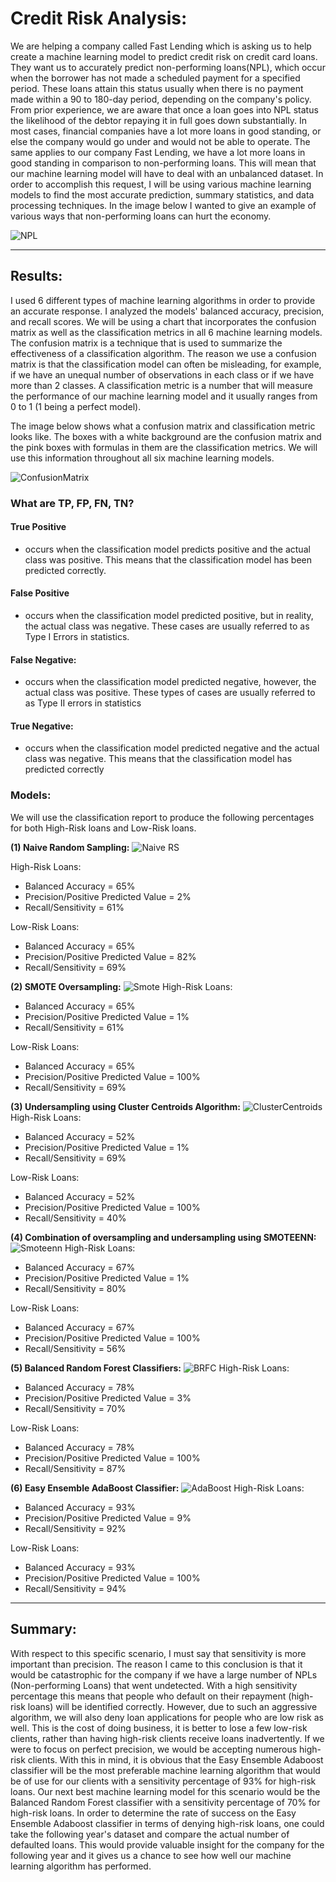 # Credit Risk Analysis:

We are helping a company called Fast Lending which is asking us to help create a machine learning model to predict credit risk on credit card loans. They want us to accurately predict non-performing loans(NPL), which occur when the borrower has not made a scheduled payment for a specified period. These loans attain this status usually when there is no payment made within a 90 to 180-day period, depending on the company's policy. From prior experience, we are aware that once a loan goes into NPL status the likelihood of the debtor repaying it in full goes down substantially. In most cases, financial companies have a lot more loans in good standing, or else the company would go under and would not be able to operate. The same applies to our company Fast Lending, we have a lot more loans in good standing in comparison to non-performing loans. This will mean that our machine learning model will have to deal with an unbalanced dataset. In order to accomplish this request, I will be using various machine learning models to find the most accurate prediction, summary statistics, and data processing techniques. In the image below I wanted to give an example of various ways that non-performing loans can hurt the economy. 

![NPL](https://i.ibb.co/5X0LR3N/NPL.png)

----
## Results: 

I used 6 different types of machine learning algorithms in order to provide an accurate response. I analyzed the models' balanced accuracy, precision, and recall scores. We will be using a chart that incorporates the confusion matrix as well as the classification metrics in all 6 machine learning models. The confusion matrix is a technique that is used to summarize the effectiveness of a classification algorithm. The reason we use a confusion matrix is that the classification model can often be misleading, for example, if we have an unequal number of observations in each class or if we have more than 2 classes. A classification metric is a number that will measure the performance of our machine learning model and it usually ranges from 0 to 1 (1 being a perfect model).


The image below shows what a confusion matrix and classification metric looks like. The boxes with a white background are the confusion matrix and the pink boxes with formulas in them are the classification metrics. We will use this information throughout all six machine learning models. 

![ConfusionMatrix](https://i.ibb.co/XS5zV1z/Confusion-Matrix.png) 

### What are TP, FP, FN, TN? 

#### True Positive 
- occurs when the classification model predicts positive and the actual class was positive. This means that the classification model has been predicted correctly. 

#### False Positive 
- occurs when the classification model predicted positive, but in reality, the actual class was negative. These cases are usually referred to as Type I Errors in statistics. 

#### False Negative: 
- occurs when the classification model predicted negative, however, the actual class was positive. These types of cases are usually referred to as Type II errors in statistics

#### True Negative: 
- occurs when the classification model predicted negative and the actual class was negative. This means that the classification model has predicted correctly

###  Models: 
We will use the classification report to produce the following percentages for both High-Risk loans and Low-Risk loans. 

**(1) Naive Random Sampling:**
![Naive RS](https://i.ibb.co/jfS8fSw/Naive-Random-Oversampling.png)

High-Risk Loans: 
- Balanced Accuracy = 65%
- Precision/Positive Predicted Value = 2% 
- Recall/Sensitivity = 61% 

Low-Risk Loans:
- Balanced Accuracy = 65%
- Precision/Positive Predicted Value = 82% 
- Recall/Sensitivity = 69% 

**(2) SMOTE Oversampling:** 
![Smote](https://i.ibb.co/Rzr5XZk/SMOTE-Oversampling.png)
High-Risk Loans: 
- Balanced Accuracy = 65% 
- Precision/Positive Predicted Value = 1%
- Recall/Sensitivity = 61% 

Low-Risk Loans:
- Balanced Accuracy = 65%
- Precision/Positive Predicted Value = 100%
- Recall/Sensitivity = 69% 

**(3) Undersampling using Cluster Centroids Algorithm:**
![ClusterCentroids](https://i.ibb.co/y5CLBd7/Undersampling-with-Cluster-Centroids-Algorithm.png)
High-Risk Loans: 
- Balanced Accuracy = 52% 
- Precision/Positive Predicted Value = 1%
- Recall/Sensitivity = 69% 

Low-Risk Loans:
- Balanced Accuracy = 52%
- Precision/Positive Predicted Value = 100%
- Recall/Sensitivity = 40% 

**(4) Combination of oversampling and undersampling using SMOTEENN:**
![Smoteenn](https://i.ibb.co/K72TnGr/Combination-over-and-under-Sampling-with-SMOTEENN.png)
High-Risk Loans: 
- Balanced Accuracy = 67% 
- Precision/Positive Predicted Value = 1% 
- Recall/Sensitivity = 80% 

Low-Risk Loans:
- Balanced Accuracy = 67% 
- Precision/Positive Predicted Value = 100%
- Recall/Sensitivity = 56% 

**(5) Balanced Random Forest Classifiers:**
![BRFC](https://i.ibb.co/yVkYgBD/Balanced-Random-Forest-Classifier.png)
High-Risk Loans: 
- Balanced Accuracy = 78% 
- Precision/Positive Predicted Value = 3% 
- Recall/Sensitivity = 70% 

Low-Risk Loans:
- Balanced Accuracy = 78%
- Precision/Positive Predicted Value = 100%
- Recall/Sensitivity = 87% 

**(6) Easy Ensemble AdaBoost Classifier:**
![AdaBoost](https://i.ibb.co/PrkFXnt/Easy-Ebseb-nbke-Adabiist-Ckassufuer.png)
High-Risk Loans: 
- Balanced Accuracy = 93% 
- Precision/Positive Predicted Value = 9%
- Recall/Sensitivity = 92%

Low-Risk Loans:
- Balanced Accuracy = 93%
- Precision/Positive Predicted Value = 100%
- Recall/Sensitivity = 94% 
--------

## Summary:
With respect to this specific scenario, I must say that sensitivity is more important than precision. The reason I came to this conclusion is that it would be catastrophic for the company if we have a large number of NPLs (Non-performing Loans) that went undetected. With a high sensitivity percentage this means that people who default on their repayment (high-risk loans) will be identified correctly. However, due to such an aggressive algorithm, we will also deny loan applications for people who are low risk as well. This is the cost of doing business, it is better to lose a few low-risk clients, rather than having high-risk clients receive loans inadvertently. If we were to focus on perfect precision, we would be accepting numerous high-risk clients. With this in mind, it is obvious that the Easy Ensemble Adaboost classifier will be the most preferable machine learning algorithm that would be of use for our clients with a sensitivity percentage of 93% for high-risk loans. Our next best machine learning model for this scenario would be the Balanced Random Forest classifier with a sensitivity percentage of 70% for high-risk loans. In order to determine the rate of success on the Easy Ensemble Adaboost classifier in terms of denying high-risk loans, one could take the following year's dataset and compare the actual number of defaulted loans. This would provide valuable insight for the company for the following year and it gives us a chance to see how well our machine learning algorithm has performed. 

